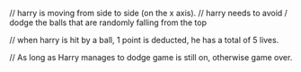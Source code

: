 


// harry is moving from side to side (on the x axis).
// harry needs to avoid / dodge the balls that are randomly falling from the top

// when harry is hit by a ball, 1 point is deducted, he has a total of 5 lives.


// As long as Harry manages to dodge game is still on, otherwise game over.



